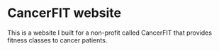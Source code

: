 # CancerFIT website

This is a website I built for a non-profit called CancerFIT that provides fitness classes to cancer patients.
